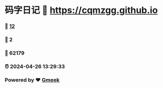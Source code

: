 # 码字日记 :link: https://cqmzgg.github.io 
### :page_facing_up: [12](https://cqmzgg.github.io/tag.html) 
### :speech_balloon: 2 
### :hibiscus: 62179 
### :alarm_clock: 2024-04-26 13:29:33 
### Powered by :heart: [Gmeek](https://github.com/Meekdai/Gmeek)
